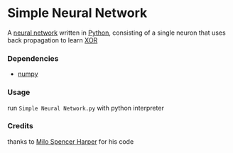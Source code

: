 # Simple Neural Network
A [neural network](https://en.wikipedia.org/wiki/Artificial_neural_network) written in [Python](https://www.python.org/), consisting of a single neuron that uses back propagation to learn [XOR](https://en.wikipedia.org/wiki/XOR_gate)


### Dependencies
- [numpy](http://www.numpy.org/)


### Usage
run `Simple Neural Network.py` with python interpreter


### Credits
thanks to [Milo Spencer Harper](https://github.com/miloharper) for his code
